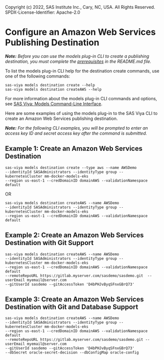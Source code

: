 Copyright (c) 2022, SAS Institute Inc., Cary, NC, USA.  All Rights Reserved.
SPDX-License-Identifier: Apache-2.0

# Configure an Amazon Web Services Publishing Destination

_**Note:** Before you can use the models plug-in CLI to create a publishing destination, you must complete the [prerequisites](./README.md#prerequisites) in the README.md file._

To list the models plug-in CLI help for the destination create commands, use one of the following commands:

```commandline
sas-viya models destination create --help
sas-viya models destination createAWS --help
```

For more information about the models plug-in CLI commands and options, see [SAS Viya: Models Command-Line Interface](https://documentation.sas.com/?cdcId=mdlmgrcdc&cdcVersion=default&docsetId=mdlmgrcli&docsetTarget=titlepage.htm).

Here are some examples of using the models plug-in to the SAS Viya CLI to create an Amazon Web Services publishing destination.

_**Note:** For the following CLI examples, you will be prompted to enter an access key ID and secret access key after the command is submitted._

## Example 1: Create an Amazon Web Services Destination

```commandline
sas-viya models destination create --type aws --name AWSDemo 
--identityId SASAdministrators --identityType group --kubernetesCluster mm-docker-models-eks 
--region us-east-1 --credDomainID domainAWS --validationNamespace default
```

OR

```commandline
sas-viya models destination createAWS --name AWSDemo 
--identityId SASAdministrators --identityType group --kubernetesCluster mm-docker-models-eks 
--region us-east-1 --credDomainID domainAWS --validationNamespace default
```

## Example 2: Create an Amazon Web Services Destination with Git Support

```commandline
sas-viya models destination createAWS --name AWSDemo 
--identityId SASAdministrators --identityType group --kubernetesCluster mm-docker-models-eks 
--region us-east-1 --credDomainID domainAWS --validationNamespace default 
--remoteRepoURL https://gitlab.myserver.com/sasdemo/sasdemo.git  --userEmail myemail@server.com 
--gitUserId sasdemo --gitAccessToken 'D4bPHJvByqSFnxGBrQ73'
```

## Example 3: Create an Amazon Web Services Destination with Git and Database Support

```commandline
sas-viya models destination createAWS --name AWSDemo 
--identityId SASAdministrators --identityType group --kubernetesCluster mm-docker-models-eks 
--region us-east-1 --credDomainID domainAWS --validationNamespace default 
--remoteRepoURL https://gitlab.myserver.com/sasdemo/sasdemo.git --userEmail myemail@server.com 
--gitUserId sasdemo --gitAccessToken 'D4bPHJvByqSFnxGBrQ73' 
--dbSecret oracle-secret-decision --dbConfigMap oracle-config
```